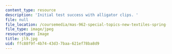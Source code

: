 ```yaml
---
content_type: resource
description: 'Initial test success with alligator clips. '
file: null
file_location: /coursemedia/mas-962-special-topics-new-textiles-spring-2010/ffc88f9f4b7443d37baa621ef78ba8d9_jl9.jpg
file_type: image/jpeg
resourcetype: Image
title: jl9.jpg
uid: ffc88f9f-4b74-43d3-7baa-621ef78ba8d9
---
```

